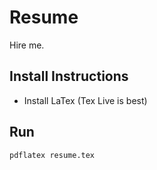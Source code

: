 # Resume
Hire me. 

## Install Instructions 
- Install LaTex (Tex Live is best)

## Run
`pdflatex resume.tex` 
